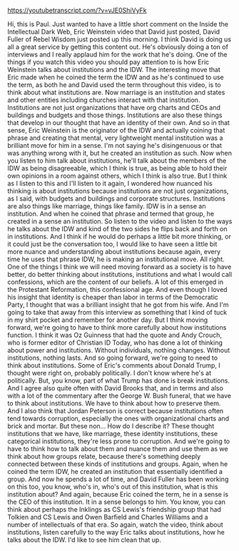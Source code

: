 https://youtubetranscript.com/?v=vJE0ShiVyFk

 Hi, this is Paul. Just wanted to have a little short comment on the Inside the Intellectual Dark Web, Eric Weinstein video that David just posted, David Fuller of Rebel Wisdom just posted up this morning. I think David is doing us all a great service by getting this content out. He's obviously doing a ton of interviews and I really applaud him for the work that he's doing. One of the things if you watch this video you should pay attention to is how Eric Weinstein talks about institutions and the IDW. The interesting move that Eric made when he coined the term the IDW and as he's continued to use the term, as both he and David used the term throughout this video, is to think about what institutions are. Now marriage is an institution and states and other entities including churches interact with that institution. Institutions are not just organizations that have org charts and CEOs and buildings and budgets and those things. Institutions are also these things that develop in our thought that have an identity of their own. And so in that sense, Eric Weinstein is the originator of the IDW and actually coining that phrase and creating that mental, very lightweight mental institution was a brilliant move for him in a sense. I'm not saying he's disingenuous or that was anything wrong with it, but he created an institution as such. Now when you listen to him talk about institutions, he'll talk about the members of the IDW as being disagreeable, which I think is true, as being able to hold their own opinions in a room against others, which I think is also true. But I think as I listen to this and I'll listen to it again, I wondered how nuanced his thinking is about institutions because institutions are not just organizations, as I said, with budgets and buildings and corporate structures. Institutions are also things like marriage, things like family. IDW is in a sense an institution. And when he coined that phrase and termed that group, he created in a sense an institution. So listen to the video and listen to the ways he talks about the IDW and kind of the two sides he flips back and forth on in institutions. And I think if he would do perhaps a little bit more thinking, or it could just be the conversation too, I would like to have seen a little bit more nuance and understanding about institutions because again, every time he uses that phrase IDW, he is making an institutional move. All right. One of the things I think we will need moving forward as a society is to have better, do better thinking about institutions, institutions and what I would call confessions, which are the content of our beliefs. A lot of this emerged in the Protestant Reformation, this confessional age. And even though I loved his insight that identity is cheaper than labor in terms of the Democratic Party, I thought that was a brilliant insight that he got from his wife. And I'm going to take that away from this interview as something that I kind of tuck in my shirt pocket and remember for another day. But I think moving forward, we're going to have to think more carefully about how institutions function. I think it was Oz Guinness that had the quote and Andy Crouch, who is former editor of Christian ID Today, who has done a lot of thinking about power and institutions. Without individuals, nothing changes. Without institutions, nothing lasts. And so going forward, we're going to need to think about institutions. Some of Eric's comments about Donald Trump, I thought were right on, probably politically. I don't know where he's at politically. But, you know, part of what Trump has done is break institutions. And I agree also quite often with David Brooks that, and in terms and also with a lot of the commentary after the George W. Bush funeral, that we have to think about institutions. We have to think about how to preserve them. And I also think that Jordan Peterson is correct because institutions often tend towards corruption, especially the ones with organizational charts and brick and mortar. But these non... How do I describe it? These thought institutions that we have, like marriage, these identity institutions, these categorical institutions, they're less prone to corruption. And we're going to have to think how to talk about them and nuance them and use them as we think about how groups relate, because there's something deeply connected between these kinds of institutions and groups. Again, when he coined the term IDW, he created an institution that essentially identified a group. And now he spends a lot of time, and David Fuller has been working on this too, you know, who's in, who's out of this institution, what is this institution about? And again, because Eric coined the term, he in a sense is the CEO of this institution. It in a sense belongs to him. You know, you can think about perhaps the Inklings as CS Lewis's friendship group that had Tolkien and CS Lewis and Owen Barfield and Charles Williams and a number of intellectuals of that era. So again, watch the video, think about institutions, listen carefully to the way Eric talks about institutions, how he talks about the IDW. I'd like to see him clean that up.